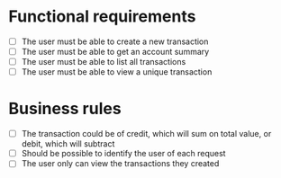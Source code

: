 # Functional requirements

- [ ] The user must be able to create a new transaction
- [ ] The user must be able to get an account summary
- [ ] The user must be able to list all transactions
- [ ] The user must be able to view a unique transaction

# Business rules

- [ ] The transaction could be of credit, which will sum on total value, or debit, which will subtract
- [ ] Should be possible to identify the user of each request
- [ ] The user only can view the transactions they created
